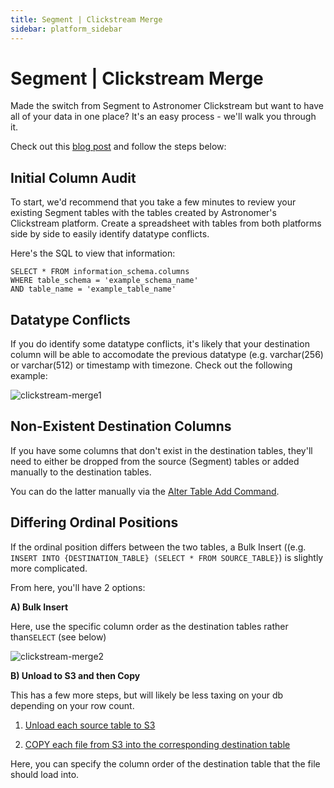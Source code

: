 ```yaml
---
title: Segment | Clickstream Merge
sidebar: platform_sidebar
---
```

# Segment | Clickstream Merge

Made the switch from Segment to Astronomer Clickstream but want to have all of your data in one place? It's an easy process - we'll walk you through it. 

Check out this [blog post](https://www.astronomer.io/blog/switch-from-segment-to-astronomer-in-four-simple-st/) and follow the steps below:  

## Initial Column Audit

To start, we'd recommend that you take a few minutes to review your existing Segment tables with the tables created by Astronomer's Clickstream platform. Create a spreadsheet with tables from both platforms side by side to easily identify datatype conflicts. 

Here's the SQL to view that information:

```
SELECT * FROM information_schema.columns
WHERE table_schema = 'example_schema_name'
AND table_name = 'example_table_name'
```

## Datatype Conflicts

If you do identify some datatype conflicts, it's likely that your destination column will be able to accomodate the previous datatype (e.g. varchar(256) or varchar(512) or timestamp with timezone. Check out the following example:

![clickstream-merge1](../../../images/clickstream-merge1.png)

## Non-Existent Destination Columns

If you have some columns that don't exist in the destination tables, they'll need to either be dropped from the source (Segment) tables or added manually to the destination tables. 

You can do the latter manually via the [Alter Table Add Command](http://docs.aws.amazon.com/redshift/latest/dg/r_ALTER_TABLE.html).

## Differing Ordinal Positions

If the ordinal position differs between the two tables, a Bulk Insert ((e.g. `INSERT INTO {DESTINATION_TABLE} (SELECT * FROM SOURCE_TABLE}`) is slightly more complicated.

From here, you'll have 2 options: 

**A) Bulk Insert**

Here, use the specific column order as the destination tables rather than`SELECT` (see below)

![clickstream-merge2](../../../images/clickstream-merge2.png)

**B) Unload to S3 and then Copy**

This has a few more steps, but will likely be less taxing on your db depending on your row count. 

1. [Unload each source table to S3](http://docs.aws.amazon.com/redshift/latest/dg/r_UNLOAD.html)

2. [COPY each file from S3 into the corresponding destination table](http://docs.aws.amazon.com/redshift/latest/dg/r_COPY.html)

Here, you can specify the column order of the destination table that the file should load into. 


